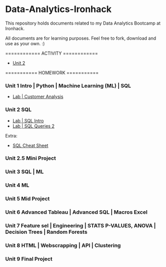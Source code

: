 # Data-Analytics-Ironhack

This repository holds documents related to my Data Analytics Bootcamp at Ironhack.

All documents are for learning purposes. Feel free to fork, download and use as your own. :)


============ ACTIVITY ============

- [Unit 2](https://github.com/suphawadeeth/Data-Analytics-Ironhack/tree/main/unit-2)



=========== HOMEWORK ===========

### Unit 1 Intro | Python | Machine Learning (ML) | SQL 
- [Lab | Customer Analysis](https://github.com/suphawadeeth/Data-Analytics-Ironhack/blob/main/unit_2/LAB_SQL_intro/intro.sql)

### Unit 2 SQL
- [Lab | SQL Intro](https://github.com/suphawadeeth/Data-Analytics-Ironhack/blob/main/unit_2/LAB_SQL_intro/intro.sql)
- [Lab | SQL Queries 2](https://github.com/suphawadeeth/Data-Analytics-Ironhack/blob/main/unit-2/Lab-SQL-Queries-2/lab_sql2.sql)

Extra:
- [SQL Cheat Sheet](https://www.sqltutorial.org/sql-cheat-sheet/)

### Unit 2.5 Mini Project

### Unit 3 SQL | ML

### Unit 4 ML

### Unit 5 Mid Project

### Unit 6 Advanced Tableau | Advanced SQL | Macros Excel

### Unit 7 Feature sel | Engineering | STATS P-VALUES, ANOVA | Decision Trees | Random Forests

### Unit 8 HTML | Webscrapping | API | Clustering

### Unit 9 Final Project
